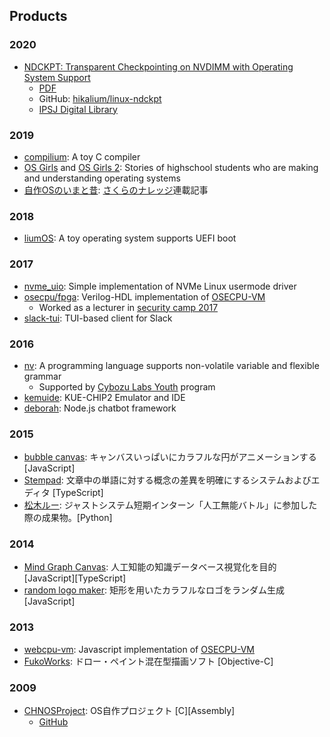 ## Products

### 2020
- [NDCKPT: Transparent Checkpointing on NVDIMM with Operating System Support](https://www.ieice.org/ken/paper/20200227q1vl/)
  - [PDF](http://www.kasahara.cs.waseda.ac.jp/achieve/pdf/y2019/ETNET2020_CPSY_ndckpt__%E8%A5%BF%E7%94%B0%E3%81%95%E3%82%93.pdf)
  - GitHub: [hikalium/linux-ndckpt](https://github.com/hikalium/linux-ndckpt)
  - [IPSJ Digital Library](http://id.nii.ac.jp/1001/00203154/)

### 2019
- [compilium](https://github.com/hikalium/compilium): A toy C compiler
- [OS Girls](https://hikalium.booth.pm/items/1317230) and [OS Girls 2](https://hikalium.booth.pm/items/1576135): Stories of highschool students who are making and understanding operating systems
- [自作OSのいまと昔](https://knowledge.sakura.ad.jp/serialization/handmade-os/): [さくらのナレッジ](https://knowledge.sakura.ad.jp/)連載記事

### 2018
- [liumOS](https://github.com/hikalium/liumos): A toy operating system supports UEFI boot

### 2017
- [nvme_uio](https://github.com/hikalium/nvme_uio): Simple implementation of NVMe Linux usermode driver
- [osecpu/fpga](https://github.com/osecpu/fpga): Verilog-HDL implementation of [OSECPU-VM](http://osecpu.osask.jp/wiki/)
  - Worked as a lecturer in [security camp 2017](https://www.ipa.go.jp/english/about/outline/human/01.html#section4)
- [slack-tui](https://github.com/hikalium/slack-tui): TUI-based client for Slack

### 2016
- [nv](https://github.com/hikalium/nv): A programming language supports non-volatile variable and flexible grammar
  - Supported by [Cybozu Labs Youth](http://labs.cybozu.co.jp/youth.html) program 
- [kemuide](http://kemuide.openwaseda.net/): KUE-CHIP2 Emulator and IDE
- [deborah](https://github.com/fourseasonslab/deborah): Node.js chatbot framework

### 2015
- [bubble canvas](http://hikalium.github.io/bubbleCanvas/): キャンバスいっぱいにカラフルな円がアニメーションする [JavaScript]
- [Stempad](http://stempad.jp): 文章中の単語に対する概念の差異を明確にするシステムおよびエディタ [TypeScript]
- [松木ルー](https://twitter.com/js_tsubot01): ジャストシステム短期インターン「人工無能バトル」に参加した際の成果物。[Python]

### 2014
- [Mind Graph Canvas](http://hikalium.github.io/mgcanvas/www/index.html): 人工知能の知識データベース視覚化を目的 [JavaScript][TypeScript]
- [random logo maker](https://hikalium.github.io/randlogo/index.html): 矩形を用いたカラフルなロゴをランダム生成 [JavaScript]

### 2013
- [webcpu-vm](https://github.com/hikalium/webcpu-vm): Javascript implementation of [OSECPU-VM](http://osecpu.osask.jp/wiki/)
- [FukoWorks](https://github.com/hikalium/FukoWorks): ドロー・ペイント混在型描画ソフト [Objective-C]

### 2009
- [CHNOSProject](https://osdn.jp/projects/chnosproject/): OS自作プロジェクト [C][Assembly]
  - [GitHub](https://github.com/chnos)


